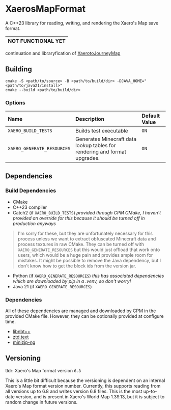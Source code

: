 # XaerosMapFormat
A C++23 library for reading, writing, and rendering the Xaero's Map save format.

| NOT FUNCTIONAL YET |
|--------------------|

continuation and libraryfication of [XaerotoJourneyMap](https://github.com/DanDucky/XaerotoJourneyMap)

## Building
```shell
cmake -S <path/to/source> -B <path/to/build/dir> -DJAVA_HOME="<path/to/java21/install>"
cmake --build <path/to/build/dir>
```

### Options
| Name                       | Description                                                               | Default Value |
|:---------------------------|:--------------------------------------------------------------------------|:--------------|
| `XAERO_BUILD_TESTS`        | Builds test executable                                                    | `ON`          |
| `XAERO_GENERATE_RESOURCES` | Generates Minecraft data lookup tables for rendering and format upgrades. | `ON`          |

## Dependencies

### Build Dependencies

- CMake
- C++23 compiler
- Catch2 (if `XAERO_BUILD_TESTS`) *provided through CPM CMake, I haven't provided an override for this because it should be turned off in production anyways*

> I'm sorry for these, but they are unfortunately necessary for this process unless we want to extract obfuscated Minecraft data and process textures in raw CMake. They can be turned off with `XAERO_GENERATE_RESOURCES` but this would just offload that work onto users, which would be a huge pain and provides ample room for mistakes. It might be possible to remove the Java dependency, but I don't know how to get the block ids from the version jar.

- Python (if `XAERO_GENERATE_RESOURCES`) *this has associated dependencies which are downloaded by pip in a .venv, so don't worry!*
- Java 21 (if `XAERO_GENERATE_RESOURCES`)

### Dependencies

All of these dependencies are managed and downloaded by CPM in the provided CMake file. However, they can be optionally provided at configure time.

- [libnbt++](https://github.com/PrismLauncher/libnbtplusplus)
- [ztd.text](https://github.com/soasis/text)
- [minizip-ng](https://github.com/zlib-ng/minizip-ng)

## Versioning

tldr: Xaero's Map format version `6.8`

This is a little bit difficult because the versioning is dependent on an internal Xaero's Map format version number. 
Currently, this supports reading from all versions up to 6.8 and writes version 6.8 files.
This is the most up-to-date version, and is present in Xaero's World Map 1.39.13, but it is subject to random change in future versions.